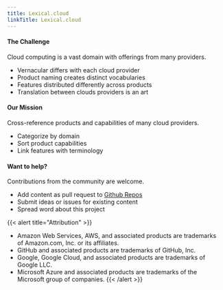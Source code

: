 ```yaml
---
title: Lexical.cloud
linkTitle: Lexical.cloud
---
```


#### The Challenge

Cloud computing is a vast domain with offerings from many providers. 
  - Vernacular differs with each cloud provider
  - Product naming creates distinct vocabularies
  - Features distributed differently across products
  - Translation between clouds providers is an art

#### Our Mission

Cross-reference products and capabilities of many cloud providers. 
  - Categorize by domain
  - Sort product capabilities
  - Link features with terminology

#### Want to help?

Contributions from the community are welcome.
  - Add content as pull request to [Github Repos](https://github.com/lexical-cloud)
  - Submit ideas or issues for existing content
  - Spread word about this project

{{< alert title="Attribution" >}}
 * Amazon Web Services, AWS, and associated products are trademarks of Amazon.com, Inc. or its affiliates.
 * GitHub and associated products are trademarks of GitHub, Inc.
 * Google, Google Cloud, and associated products are trademarks of Google LLC.
 * Microsoft Azure and associated products are trademarks of the Microsoft group of companies.
{{< /alert >}}
